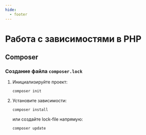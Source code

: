 ```yaml
---
hide:
  - footer
---
```


# Работа с зависимостями в PHP

## Composer

### Создание файла `composer.lock`

1. Инициализируйте проект:
   ```sh
   composer init
   ```

2. Установите зависимости:
   ```sh
   composer install
   ```
   или создайте lock-file напрямую:
   ```sh
   composer update
   ```